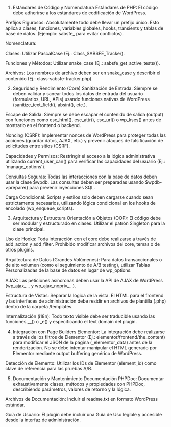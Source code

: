 1. Estándares de Código y Nomenclatura
Estándares de PHP: El código debe adherirse a los estándares de codificación de WordPress.

Prefijos Rigurosos: Absolutamente todo debe llevar un prefijo único. Esto aplica a clases, funciones, variables globales, hooks, transients y tablas de base de datos. (Ejemplo: sabsfe_ para evitar conflictos).

Nomenclatura:

Clases: Utilizar PascalCase (Ej.: Class_SABSFE_Tracker).

Funciones y Métodos: Utilizar snake_case (Ej.: sabsfe_get_active_tests()).

Archivos: Los nombres de archivo deben ser en snake_case y describir el contenido (Ej.: class-sabsfe-tracker.php).

2. Seguridad y Rendimiento (Core)
Sanitización de Entrada: Siempre se deben validar y sanear todos los datos de entrada del usuario (formularios, URL, APIs) usando funciones nativas de WordPress (sanitize_text_field(), absint(), etc.).

Escape de Salida: Siempre se debe escapar el contenido de salida (output) con funciones como esc_html(), esc_attr(), esc_url() o wp_kses() antes de mostrarlo en el frontend o backend.

Noncing (CSRF): Implementar nonces de WordPress para proteger todas las acciones (guardar datos, AJAX, etc.) y prevenir ataques de falsificación de solicitudes entre sitios (CSRF).

Capacidades y Permisos: Restringir el acceso a la lógica administrativa utilizando current_user_can() para verificar las capacidades del usuario (Ej.: 'manage_options').

Consultas Seguras: Todas las interacciones con la base de datos deben usar la clase $wpdb. Las consultas deben ser preparadas usando $wpdb->prepare() para prevenir inyecciones SQL.

Carga Condicional: Scripts y estilos solo deben cargarse cuando sean estrictamente necesarios, utilizando lógica condicional en los hooks de encolado (wp_enqueue_scripts).

3. Arquitectura y Estructura
Orientación a Objetos (OOP): El código debe ser modular y estructurado en clases. Utilizar el patrón Singleton para la clase principal.

Uso de Hooks: Toda interacción con el core debe realizarse a través de add_action y add_filter. Prohibido modificar archivos del core, temas o de otros plugins.

Arquitectura de Datos (Grandes Volúmenes): Para datos transaccionales o de alto volumen (como el seguimiento de A/B testing), utilizar Tablas Personalizadas de la base de datos en lugar de wp_options.

AJAX: Las peticiones asíncronas deben usar la API de AJAX de WordPress (wp_ajax_... y wp_ajax_nopriv_...).

Estructura de Vistas: Separar la lógica de la vista. El HTML para el frontend y las interfaces de administración debe residir en archivos de plantilla (.php) dentro de la carpeta /templates.

Internalización (i18n): Todo texto visible debe ser traducible usando las funciones __() o _e() y especificando el text domain del plugin.

4. Integración con Page Builders
Elementor: La integración debe realizarse a través de los filtros de Elementor (Ej.: elementor/frontend/the_content) para modificar el JSON de la página (_elementor_data) antes de la renderización. No se debe intentar manipular el HTML generado por Elementor mediante output buffering genérico de WordPress.

Detección de Elemento: Utilizar los IDs de Elementor (element_id) como clave de referencia para las pruebas A/B.

5. Documentación y Mantenimiento
Documentación PHPDoc: Documentar exhaustivamente clases, métodos y propiedades con PHPDoc, describiendo parámetros, valores de retorno y la lógica.

Archivos de Documentación: Incluir el readme.txt en formato WordPress estándar.

Guía de Usuario: El plugin debe incluir una Guía de Uso legible y accesible desde la interfaz de administración.
